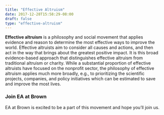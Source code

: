 ```yaml
---
title: "Effective Altruism"
date: 2017-12-28T15:58:29-08:00
draft: false
type: "effective-altruism"
---
```


**Effective altruism** is a philosophy and social movement that applies evidence and reason to determine the most effective ways to improve the world. Effective altruists aim to consider all causes and actions, and then act in the way that brings about the greatest positive impact. It is this broad evidence-based approach that distinguishes effective altruism from traditional altruism or charity. While a substantial proportion of effective altruists have focused on the nonprofit sector, the philosophy of effective altruism applies much more broadly, e.g., to prioritizing the scientific projects, companies, and policy initiatives which can be estimated to save and improve the most lives.

### Join EA at Brown 

EA at Brown is excited to be a part of this movement and hope you’ll join us.
